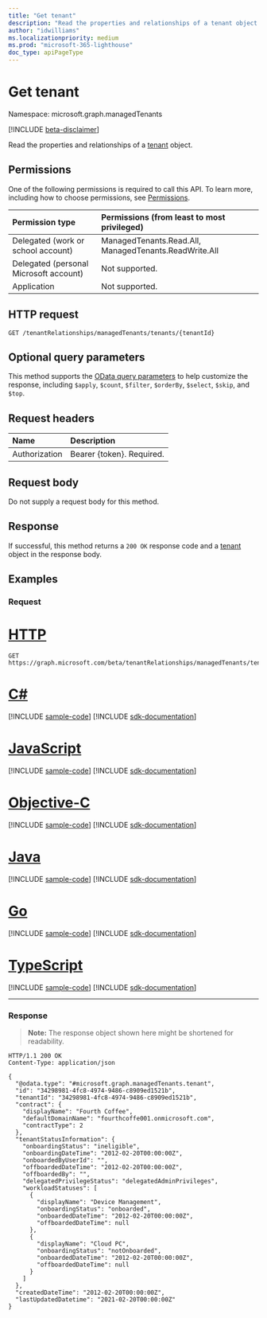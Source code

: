 ```yaml
---
title: "Get tenant"
description: "Read the properties and relationships of a tenant object."
author: "idwilliams"
ms.localizationpriority: medium
ms.prod: "microsoft-365-lighthouse"
doc_type: apiPageType
---
```


# Get tenant
Namespace: microsoft.graph.managedTenants

[!INCLUDE [beta-disclaimer](../../includes/beta-disclaimer.md)]

Read the properties and relationships of a [tenant](../resources/managedtenants-tenant.md) object.

## Permissions
One of the following permissions is required to call this API. To learn more, including how to choose permissions, see [Permissions](/graph/permissions-reference).

|Permission type|Permissions (from least to most privileged)|
|:---|:---|
|Delegated (work or school account)|ManagedTenants.Read.All, ManagedTenants.ReadWrite.All|
|Delegated (personal Microsoft account)|Not supported.|
|Application|Not supported.|

## HTTP request

<!-- {
  "blockType": "ignored"
}
-->
``` http
GET /tenantRelationships/managedTenants/tenants/{tenantId}
```

## Optional query parameters
This method supports the [OData query parameters](/graph/query-parameters) to help customize the response, including `$apply`, `$count`, `$filter`, `$orderBy`, `$select`, `$skip`, and `$top`.

## Request headers
|Name|Description|
|:---|:---|
|Authorization|Bearer {token}. Required.|

## Request body
Do not supply a request body for this method.

## Response

If successful, this method returns a `200 OK` response code and a [tenant](../resources/managedtenants-tenant.md) object in the response body.

## Examples

### Request

# [HTTP](#tab/http)
<!-- {
  "blockType": "request",
  "name": "get_tenant"
}
-->
``` http
GET https://graph.microsoft.com/beta/tenantRelationships/managedTenants/tenants/{tenantId}
```
# [C#](#tab/csharp)
[!INCLUDE [sample-code](../includes/snippets/csharp/get-tenant-csharp-snippets.md)]
[!INCLUDE [sdk-documentation](../includes/snippets/snippets-sdk-documentation-link.md)]

# [JavaScript](#tab/javascript)
[!INCLUDE [sample-code](../includes/snippets/javascript/get-tenant-javascript-snippets.md)]
[!INCLUDE [sdk-documentation](../includes/snippets/snippets-sdk-documentation-link.md)]

# [Objective-C](#tab/objc)
[!INCLUDE [sample-code](../includes/snippets/objc/get-tenant-objc-snippets.md)]
[!INCLUDE [sdk-documentation](../includes/snippets/snippets-sdk-documentation-link.md)]

# [Java](#tab/java)
[!INCLUDE [sample-code](../includes/snippets/java/get-tenant-java-snippets.md)]
[!INCLUDE [sdk-documentation](../includes/snippets/snippets-sdk-documentation-link.md)]

# [Go](#tab/go)
[!INCLUDE [sample-code](../includes/snippets/go/get-tenant-go-snippets.md)]
[!INCLUDE [sdk-documentation](../includes/snippets/snippets-sdk-documentation-link.md)]

# [TypeScript](#tab/typescript)
[!INCLUDE [sample-code](../includes/snippets/typescript/get-tenant-typescript-snippets.md)]
[!INCLUDE [sdk-documentation](../includes/snippets/snippets-sdk-documentation-link.md)]

---



### Response
>**Note:** The response object shown here might be shortened for readability.
<!-- {
  "blockType": "response",
  "truncated": true,
  "@odata.type": "microsoft.graph.managedTenants.tenant"
}
-->
``` http
HTTP/1.1 200 OK
Content-Type: application/json

{
  "@odata.type": "#microsoft.graph.managedTenants.tenant",
  "id": "34298981-4fc8-4974-9486-c8909ed1521b",
  "tenantId": "34298981-4fc8-4974-9486-c8909ed1521b",
  "contract": {
    "displayName": "Fourth Coffee",
    "defaultDomainName": "fourthcoffe001.onmicrosoft.com",
    "contractType": 2
  },
  "tenantStatusInformation": {
    "onboardingStatus": "ineligible",
    "onboardingDateTime": "2012-02-20T00:00:00Z",
    "onboardedByUserId": "",
    "offboardedDateTime": "2012-02-20T00:00:00Z",
    "offboardedBy": "",
    "delegatedPrivilegeStatus": "delegatedAdminPrivileges",
    "workloadStatuses": [
      {
        "displayName": "Device Management",
        "onboardingStatus": "onboarded",
        "onboardedDateTime": "2012-02-20T00:00:00Z",
        "offboardedDateTime": null
      },
      {
        "displayName": "Cloud PC",
        "onboardingStatus": "notOnboarded",
        "onboardedDateTime": "2012-02-20T00:00:00Z",
        "offboardedDateTime": null
      }
    ]
  },
  "createdDateTime": "2012-02-20T00:00:00Z",
  "lastUpdatedDatetime": "2021-02-20T00:00:00Z"
}
```
